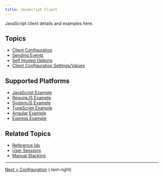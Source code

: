 ```yaml
---
title: JavaScript Client
---
```

JavaScript client details and examples here.

## Topics

* [Client Configuration](client-configuration.md)
* [Sending Events](../javascript/sending-events.md)
* [Self Hosted Options](../javascript/self-hosted-options.md)
* [Client Configuration Settings/Values](../javascript/client-configuration-values.md)

## Supported Platforms

* [JavaScript Example](javascript-example)
* [RequireJS Example](require-js-example)
* [SystemJS Example](system-js-example)
* [TypeScript Example](typescript-example)
* [Angular Example](angular-example)
* [Express Example](express-example)

## Related Topics

* [Reference Ids](../../references-ids.md)
* [User Sessions](../../user-sessions.md)
* [Manual Stacking](../../manual-stacking.md)

---  

[Next > Configuration](client-configuration.md) {.text-right}